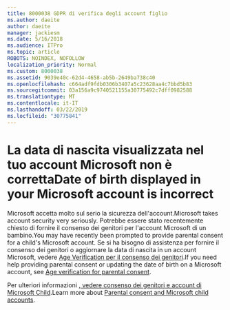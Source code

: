 ```yaml
---
title: 8000038 GDPR di verifica degli account figlio
ms.author: daeite
author: daeite
manager: jackiesm
ms.date: 5/16/2018
ms.audience: ITPro
ms.topic: article
ROBOTS: NOINDEX, NOFOLLOW
localization_priority: Normal
ms.custom: 8000038
ms.assetid: 9039e40c-62d4-4658-ab5b-2649ba738c40
ms.openlocfilehash: c664adf9fdb0306b3407a5c23628aa4c7bbd5b83
ms.sourcegitcommit: 03a156a9c9740521155a30775492c7dff0982588
ms.translationtype: MT
ms.contentlocale: it-IT
ms.lasthandoff: 03/22/2019
ms.locfileid: "30775841"
---
```

# <a name="date-of-birth-displayed-in-your-microsoft-account-is-incorrect"></a><span data-ttu-id="71639-102">La data di nascita visualizzata nel tuo account Microsoft non è corretta</span><span class="sxs-lookup"><span data-stu-id="71639-102">Date of birth displayed in your Microsoft account is incorrect</span></span>

<span data-ttu-id="71639-103">Microsoft accetta molto sul serio la sicurezza dell'account.</span><span class="sxs-lookup"><span data-stu-id="71639-103">Microsoft takes account security very seriously.</span></span> <span data-ttu-id="71639-104">Potrebbe essere stato recentemente chiesto di fornire il consenso dei genitori per l'account Microsoft di un bambino.</span><span class="sxs-lookup"><span data-stu-id="71639-104">You may have recently been prompted to provide parental consent for a child's Microsoft account.</span></span> <span data-ttu-id="71639-105">Se si ha bisogno di assistenza per fornire il consenso dei genitori o aggiornare la data di nascita in un account Microsoft, vedere [Age Verification per il consenso dei genitori](https://go.microsoft.com/fwlink/p/?linkid=874364).</span><span class="sxs-lookup"><span data-stu-id="71639-105">If you need help providing parental consent or updating the date of birth on a Microsoft account, see [Age verification for parental consent](https://go.microsoft.com/fwlink/p/?linkid=874364).</span></span>
  
<span data-ttu-id="71639-106">Per ulteriori informazioni [, vedere consenso dei genitori e account di Microsoft Child](https://go.microsoft.com/fwlink/p/?linkid=874365).</span><span class="sxs-lookup"><span data-stu-id="71639-106">Learn more about [Parental consent and Microsoft child accounts](https://go.microsoft.com/fwlink/p/?linkid=874365).</span></span>
  

